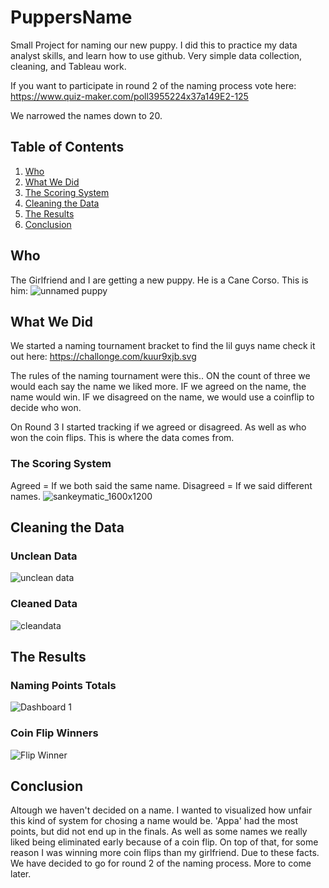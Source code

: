# PuppersName

Small Project for naming our new puppy. I did this to practice my data analyst skills, and learn how to use github. Very simple data collection, cleaning, and Tableau work.

If you want to participate in round 2 of the naming process vote here: https://www.quiz-maker.com/poll3955224x37a149E2-125

We narrowed the names down to 20.

## Table of Contents

1. [Who](https://github.com/allan1371/PuppersName/blob/main/README.md#Who)
2. [What We Did](https://github.com/allan1371/PuppersName/blob/main/README.md#What-we-did)
3. [The Scoring System](https://github.com/allan1371/PuppersName/blob/main/README.md#The-Scoring-System)
4. [Cleaning the Data](https://github.com/allan1371/PuppersName/blob/main/README.md#Cleaning-the-Data)
5. [The Results](https://github.com/allan1371/PuppersName/blob/main/README.md#The-Results)
6. [Conclusion](https://github.com/allan1371/PuppersName/blob/main/README.md#Conclusion)



## Who

The Girlfriend and I are getting a new puppy. He is a Cane Corso. This is him:
![unnamed puppy](https://user-images.githubusercontent.com/89806168/137882538-9d5ef3e2-ddfc-4f93-9adc-062a690f1d04.JPG)



## What We Did

We started a naming tournament bracket to find the lil guys name check it out here:
https://challonge.com/kuur9xjb.svg

The rules of the naming tournament were this..
ON the count of three we would each say the name we liked more.
IF we agreed on the name, the name would win.
IF we disagreed on the name, we would use a coinflip to decide who won.

On Round 3 I started tracking if we agreed or disagreed. As well as who won the coin flips. This is where the data comes from.

### The Scoring System

Agreed = If we both said the same name.
Disagreed = If we said different names.
![sankeymatic_1600x1200](https://user-images.githubusercontent.com/89806168/137882637-214f341b-ce12-4345-8042-5886dcb2c45e.png)

## Cleaning the Data

### Unclean Data

![unclean data](https://user-images.githubusercontent.com/89806168/137883035-fc9a466c-d49a-4649-8c1f-bedb1b1ec7d6.JPG)

### Cleaned Data

![cleandata](https://user-images.githubusercontent.com/89806168/137883938-31a8a95e-f782-4f7c-9014-87ae05472c3f.JPG)


## The Results

### Naming Points Totals
![Dashboard 1](https://user-images.githubusercontent.com/89806168/137884219-f39466e1-b29c-4703-8e45-9336c2643b54.png)

### Coin Flip Winners

![Flip Winner](https://user-images.githubusercontent.com/89806168/137886904-b8d34449-28e1-44bc-a999-b9a18f1cda30.png)



## Conclusion
Altough we haven't decided on a name. I wanted to visualized how unfair this kind of system for chosing a name would be. 'Appa' had the most points, but did not end up in the finals. As well as some names we really liked being eliminated early because of a coin flip. On top of that, for some reason I was winning more coin flips than my girlfriend. Due to these facts. We have decided to go for round 2 of the naming process. More to come later. 
